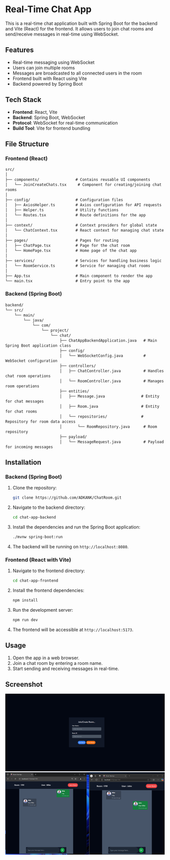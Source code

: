 
# Real-Time Chat App

This is a real-time chat application built with Spring Boot for the backend and Vite (React) for the frontend. It allows users to join chat rooms and send/receive messages in real-time using WebSocket.

## Features
- Real-time messaging using WebSocket
- Users can join multiple rooms
- Messages are broadcasted to all connected users in the room
- Frontend built with React using Vite
- Backend powered by Spring Boot

## Tech Stack
- **Frontend**: React, Vite
- **Backend**: Spring Boot, WebSocket
- **Protocol**: WebSocket for real-time communication
- **Build Tool**: Vite for frontend bundling

## File Structure

### Frontend (React)

```
src/
│
├── components/                # Contains reusable UI components
│   └── JoinCreateChats.tsx     # Component for creating/joining chat rooms
│
├── config/                    # Configuration files
│   ├── AxiosHelper.ts         # Axios configuration for API requests
│   ├── Helper.ts              # Utility functions
│   └── Routes.tsx             # Route definitions for the app
│
├── context/                   # Context providers for global state
│   └── ChatContext.tsx        # React context for managing chat state
│
├── pages/                     # Pages for routing
│   ├── ChatPage.tsx           # Page for the chat room
│   └── HomePage.tsx           # Home page of the chat app
│
├── services/                  # Services for handling business logic
│   └── RoomService.ts         # Service for managing chat rooms
│
├── App.tsx                    # Main component to render the app
└── main.tsx                   # Entry point to the app
```

### Backend (Spring Boot)

```
backend/
└── src/
    └── main/
        └── java/
            └── com/
                └── project/
                    └── chat/
                        ├── ChatAppBackendApplication.java   # Main Spring Boot application class
                        ├── config/
                        │   └── WebSocketConfig.java         # WebSocket configuration
                        ├── controllers/
                        │   ├── ChatController.java          # Handles chat room operations
                        │   └── RoomController.java          # Manages room operations
                        ├── entities/
                        │   ├── Message.java                # Entity for chat messages
                        │   ├── Room.java                   # Entity for chat rooms
                        │   └── repositories/               # Repository for room data access
                        │       └── RoomRepository.java      # Room repository
                        ├── payload/
                        │   └── MessageRequest.java          # Payload for incoming messages
```

## Installation

### Backend (Spring Boot)
1. Clone the repository:
   ```bash
   git clone https://github.com/ADKANK/ChatRoom.git
   ```

2. Navigate to the backend directory:
   ```bash
   cd chat-app-backend
   ```

3. Install the dependencies and run the Spring Boot application:
   ```bash
   ./mvnw spring-boot:run
   ```

4. The backend will be running on `http://localhost:8080`.

### Frontend (React with Vite)
1. Navigate to the frontend directory:
   ```bash
   cd chat-app-frontend
   ```

2. Install the frontend dependencies:
   ```bash
   npm install
   ```

3. Run the development server:
   ```bash
   npm run dev
   ```

4. The frontend will be accessible at `http://localhost:5173`.

## Usage

1. Open the app in a web browser.
2. Join a chat room by entering a room name.
3. Start sending and receiving messages in real-time.


## Screenshot
![Home Page](screenshot/homepage.png)
![Chat Screen](screenshot/chat-screen.png)